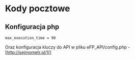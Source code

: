 # Kody pocztowe

## Konfiguracja php
```
max_execution_time = 90
```

Oraz konfiguracja kluczy do API w pliku eFP_API/config.php - [http://sejmometr.pl/][]
